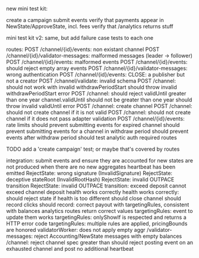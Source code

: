 new mini test kit:

create a campaign
submit events
verify that payments appear in NewState/ApproveState, incl. fees
verify that /analytics returns stuff

mini test kit v2: same, but add failure case tests to each one

routes:
POST /channel/{id}/events: non existant channel
POST /channel/{id}/validator-messages: malformed messages (leader -> follower)
POST /channel/{id}/events: malformed events
POST /channel/{id}/events: should reject empty array events
POST /channel/{id}/validator-messages: wrong authentication
POST /channel/{id}/events: CLOSE: a publisher but not a creator
POST /channel/validate: invalid schema
POST /channel: should not work with invalid withdrawPeriodStart
should throw invalid withdrawPeriodStart error
POST /channel: should reject validUntil greater than one year
channel.validUntil should not be greater than one year
should throw invalid validUntil error
POST /channel: create channel
POST /channel: should not create channel if it is not valid
POST /channel: should not create channel if it does not pass adapter validation
POST /channel/{id}/events: rate limits
should prevent submitting events for expired channel
should prevent submitting events for a channel in withdraw period
should prevent events after withdraw period
should test analytic auth required routes


TODO add a 'create campaign' test; or maybe that's covered by routes

integration:
submit events and ensure they are accounted for
new states are not produced when there are no new aggregates
heartbeat has been emitted
RejectState: wrong signature (InvalidSignature)
RejectState: deceptive stateRoot (InvalidRootHash)
RejectState: invalid OUTPACE transition
RejectState: invalid OUTPACE transition: exceed deposit
cannot exceed channel deposit
health works correctly
health works correctly: should reject state if health is too different
should close channel
should record clicks
should record: correct payout with targetingRules, consistent with balances
analytics routes return correct values
targetingRules: event to update them works
targetingRules: onlyShowIf is respected and returns a HTTP error code
targetingRules: multiple rules are applied, pricingBounds are honored
validatorWorker: does not apply empty aggr
/validator-messages: reject Accounting/NewState messages with empty balances
/channel: reject channel spec greater than
should reject posting event on an exhausted channel and post no additional heartbeat
